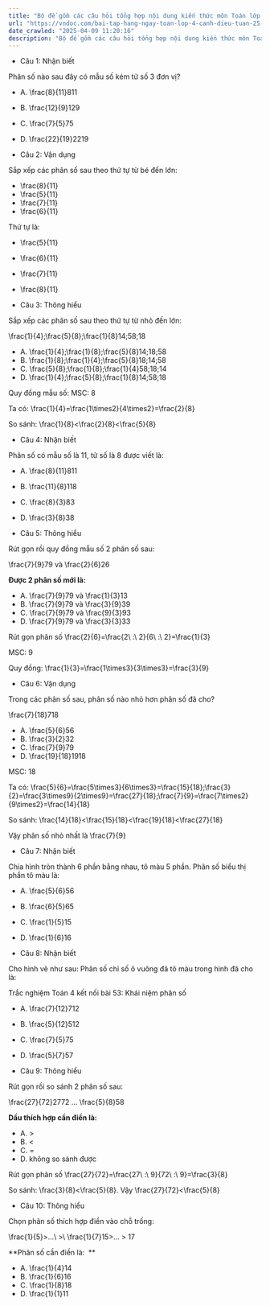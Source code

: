 ```yaml
---
title: "Bộ đề gồm các câu hỏi tổng hợp nội dung kiến thức môn Toán lớp 4 đã học ở Tuần 25 trong chương trình Toán lớp 4 Tập 2 sách Cánh Diều, giúp các em ôn tập và luyện giải các dạng bài tập Toán lớp 4. Mời các em cùng luyện tập."
url: "https://vndoc.com/bai-tap-hang-ngay-toan-lop-4-canh-dieu-tuan-25-thu-4-337866"
date_crawled: "2025-04-09 11:20:16"
description: "Bộ đề gồm các câu hỏi tổng hợp nội dung kiến thức môn Toán lớp 4 đã học ở Tuần 25 trong chương trình Toán lớp 4 Tập 2 sách Cánh Diều, giúp các em ôn tập và luyện giải các dạng bài tập Toán lớp 4. Mời các em cùng luyện tập."
---
```


* Câu 1:  Nhận biết

Phân số nào sau đây có mẫu số kém tử số 3 đơn vị?

  * A. \\frac{8}{11}811
  * B. \\frac{12}{9}129
  * C. \\frac{7}{5}75
  * D. \\frac{22}{19}2219



* Câu 2:  Vận dụng

Sắp xếp các phân số sau theo thứ tự từ bé đến lớn:

  * \\frac{8}{11}
  * \\frac{5}{11}
  * \\frac{7}{11}
  * \\frac{6}{11}



Thứ tự là:

  * \\frac{5}{11}
  * \\frac{6}{11}
  * \\frac{7}{11}
  * \\frac{8}{11}



* Câu 3:  Thông hiểu

Sắp xếp các phân số sau theo thứ tự từ nhỏ đến lớn:

\\frac{1}{4};\\frac{5}{8};\\frac{1}{8}14;58;18

  * A. \\frac{1}{4};\\frac{1}{8};\\frac{5}{8}14;18;58
  * B. \\frac{1}{8};\\frac{1}{4};\\frac{5}{8}18;14;58
  * C. \\frac{5}{8};\\frac{1}{8};\\frac{1}{4}58;18;14
  * D. \\frac{1}{4};\\frac{5}{8};\\frac{1}{8}14;58;18



Quy đồng mẫu số: MSC: 8

Ta có: \\frac{1}{4}=\\frac{1\\times2}{4\\times2}=\\frac{2}{8}

So sánh: \\frac{1}{8}<\\frac{2}{8}<\\frac{5}{8}

* Câu 4:  Nhận biết

Phân số có mẫu số là 11, tử số là 8 được viết là:

  * A. \\frac{8}{11}811
  * B. \\frac{11}{8}118
  * C. \\frac{8}{3}83
  * D. \\frac{3}{8}38



* Câu 5:  Thông hiểu

Rút gọn rồi quy đồng mẫu số 2 phân số sau:

\\frac{7}{9}79 và \\frac{2}{6}26

**Được 2 phân số mới là:**

  * A. \\frac{7}{9}79 và \\frac{1}{3}13
  * B. \\frac{7}{9}79 và \\frac{3}{9}39
  * C. \\frac{7}{9}79 và \\frac{9}{3}93
  * D. \\frac{7}{9}79 và \\frac{3}{3}33



Rút gọn phân số \\frac{2}{6}=\\frac{2\\ :\\ 2}{6\\ :\\ 2}=\\frac{1}{3}

MSC: 9

Quy đồng: \\frac{1}{3}=\\frac{1\\times3}{3\\times3}=\\frac{3}{9}

* Câu 6:  Vận dụng

Trong các phân số sau, phân số nào nhỏ hơn phân số đã cho?

\\frac{7}{18}718

  * A. \\frac{5}{6}56
  * B. \\frac{3}{2}32
  * C. \\frac{7}{9}79
  * D. \\frac{19}{18}1918



MSC: 18

Ta có: \\frac{5}{6}=\\frac{5\\times3}{6\\times3}=\\frac{15}{18};\\frac{3}{2}=\\frac{3\\times9}{2\\times9}=\\frac{27}{18};\\frac{7}{9}=\\frac{7\\times2}{9\\times2}=\\frac{14}{18}

So sánh: \\frac{14}{18}<\\frac{15}{18}<\\frac{19}{18}<\\frac{27}{18}

Vậy phân số nhỏ nhất là \\frac{7}{9}

* Câu 7:  Nhận biết

Chia hình tròn thành 6 phần bằng nhau, tô màu 5 phần. Phân số biểu thị phần tô màu là:

  * A. \\frac{5}{6}56
  * B. \\frac{6}{5}65
  * C. \\frac{1}{5}15
  * D. \\frac{1}{6}16



* Câu 8:  Nhận biết

Cho hình vẽ như sau: Phân số chỉ số ô vuông đã tô màu trong hình đã cho là:

Trắc nghiệm Toán 4 kết nối bài 53: Khái niệm phân số

  * A. \\frac{7}{12}712
  * B. \\frac{5}{12}512
  * C. \\frac{7}{5}75
  * D. \\frac{5}{7}57



* Câu 9:  Thông hiểu

Rút gọn rồi so sánh 2 phân số sau:

\\frac{27}{72}2772 ... \\frac{5}{8}58

**Dấu thích hợp cần điền là:**

  * A. >
  * B. <
  * C. = 
  * D. không so sánh được 



Rút gọn phân số \\frac{27}{72}=\\frac{27\\ :\\ 9}{72\\ :\\ 9}=\\frac{3}{8}

So sánh: \\frac{3}{8}<\\frac{5}{8}. Vậy \\frac{27}{72}<\\frac{5}{8}

* Câu 10:  Thông hiểu

Chọn phân số thích hợp điền vào chỗ trống:

\\frac{1}{5}>...\\ >\\ \\frac{1}{7}15>... > 17

**Phân số cần điền là:  **

  * A. \\frac{1}{4}14
  * B. \\frac{1}{6}16
  * C. \\frac{1}{8}18
  * D. \\frac{1}{1}11


